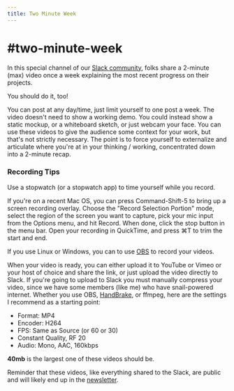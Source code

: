 ```yaml
---
title: Two Minute Week
---
```


# #two-minute-week

In this special channel of our [Slack community](/community), folks share a 2-minute (max) video once a week explaining the most recent progress on their projects.

You should do it, too!

You can post at any day/time, just limit yourself to one post a week. The video doesn't need to show a working demo. You could instead show a static mockup, or a whiteboard sketch, or just webcam your face. You can use these videos to give the audience some context for your work, but that's not strictly necessary. The point is to force yourself to externalize and articulate where you're at in your thinking / working, concentrated down into a 2-minute recap.

### Recording Tips

Use a stopwatch (or a stopwatch app) to time yourself while you record.

If you're on a recent Mac OS, you can press Command-Shift-5 to bring up a screen recording overlay. Choose the "Record Selection Portion" mode, select the region of the screen you want to capture, pick your mic input from the Options menu, and hit Record. When done, click the stop button in the menu bar. Open your recording in QuickTime, and press ⌘T to trim the start and end.

If you use Linux or Windows, you can to use [OBS](https://obsproject.com) to record your videos.

When your video is ready, you can either upload it to YouTube or Vimeo or your host of choice and share the link, or just upload the video directly to Slack. If you're going to upload to Slack you must manually compress your video, since we have some members (like me) who have snail-powered internet. Whether you use OBS, [HandBrake](https://handbrake.fr), or ffmpeg, here are the settings I recommend as a starting point:

* Format: MP4
* Encoder: H264
* FPS: Same as Source (or 60 or 30)
* Constant Quality, RF 20
* Audio: Mono, AAC, 160kbps

**40mb** is the largest one of these videos should be.

Reminder that these videos, like everything shared to the Slack, are public and will likely end up in the [newsletter](https://tinyletter.com/marianoguerra/archive).
